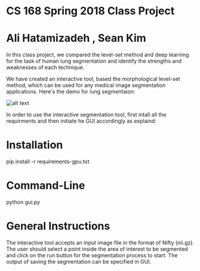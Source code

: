 # CS 168 Spring 2018 Class Project

# Ali Hatamizadeh , Sean Kim

In this class project, we compared the level-set method and deep learning for the task of human lung segmentation and identify the strengths and weaknesses of each technique. 

We have created an interactive tool, based the morphological level-set method, which can be used for any medical image segmentation applications. Here's the demo for lung segmentaion: 


![alt text](https://github.com/ahatamiz/CS168_Project/blob/master/ezgif.com-crop.gif)



In order to use the interactive segmentation tool, first intall all the requirments and then initiate he GUI accordingly as explaind: 

# Installation 

pip install -r requirements-gpu.txt

# Command-Line 

python gui.py

# General Instructions 

The interactive tool accepts an input image file in the format of Nifty (nii.gz). The user should select a point inside the area of interest to be segmented and click on the run button for the segmentation process to start. The output of saving the segmentation can be specified in GUI.



